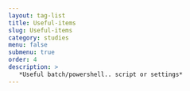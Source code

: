 ```yaml
---
layout: tag-list
title: Useful-items
slug: Useful-items
category: studies
menu: false
submenu: true
order: 4
description: >
   *Useful batch/powershell.. script or settings*
---
```

